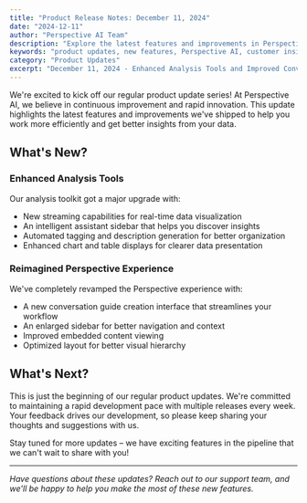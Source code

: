 ```yaml
---
title: "Product Release Notes: December 11, 2024"
date: "2024-12-11"
author: "Perspective AI Team"
description: "Explore the latest features and improvements in Perspective AI's December 2024 release, including enhanced analytics and integration capabilities."
keywords: "product updates, new features, Perspective AI, customer insights, product development"
category: "Product Updates"
excerpt: "December 11, 2024 - Enhanced Analysis Tools and Improved Conversation Guide Experience"
---
```


We're excited to kick off our regular product update series! At Perspective AI, we believe in continuous improvement and rapid innovation. This update highlights the latest features and improvements we've shipped to help you work more efficiently and get better insights from your data.

## What's New?

### Enhanced Analysis Tools
Our analysis toolkit got a major upgrade with:
- New streaming capabilities for real-time data visualization
- An intelligent assistant sidebar that helps you discover insights
- Automated tagging and description generation for better organization
- Enhanced chart and table displays for clearer data presentation

### Reimagined Perspective Experience
We've completely revamped the Perspective experience with:
- A new conversation guide creation interface that streamlines your workflow
- An enlarged sidebar for better navigation and context
- Improved embedded content viewing
- Optimized layout for better visual hierarchy

## What's Next?

This is just the beginning of our regular product updates. We're committed to maintaining a rapid development pace with multiple releases every week. Your feedback drives our development, so please keep sharing your thoughts and suggestions with us.

Stay tuned for more updates – we have exciting features in the pipeline that we can't wait to share with you!

---

*Have questions about these updates? Reach out to our support team, and we'll be happy to help you make the most of these new features.*
